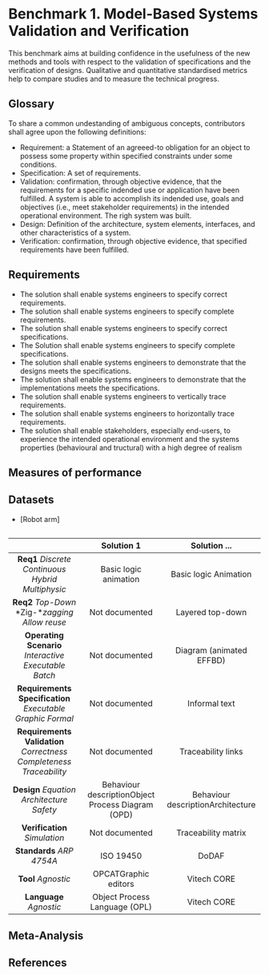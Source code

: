 # Benchmark 1. Model-Based Systems Validation and Verification

This benchmark aims at building confidence in the usefulness of the new methods and tools with respect to the validation of specifications and the verification of designs. Qualitative and quantitative standardised metrics help to compare studies and to measure the technical progress.

## Glossary

To share a common undestanding of ambiguous concepts, contributors shall agree upon the following definitions:
- Requirement: a Statement of an agreeed-to obligation for an object to possess some property within specified constraints under some conditions.
- Specification: A set of requirements.
- Validation: confirmation, through objective evidence, that the requirements for a specific indended use or application have been fulfilled. A system is able to accomplish its indended use, goals and objectives (i.e., meet stakeholder requirements) in the intended operational environment. The righ system was built.
- Design: Definition of the architecture, system elements, interfaces, and other characteristics of a system.
- Verification: confirmation, through objective evidence, that specified requirements have been fulfilled. 

## Requirements

- The solution shall enable systems engineers to specify correct requirements.
- The solution shall enable systems engineers to specify complete requirements.
- The solution shall enable systems engineers to specify correct specifications.
- The Solution shall enable systems engineers to specify complete specifications.
- The solution shall enable systems engineers to demonstrate that the designs meets the specifications.
- The solution shall enable systems engineers to demonstrate that the implementations meets the specifications.
- The solution shall enable systems engineers to vertically trace requirements.
- The solution shall enable systems engineers to horizontally trace requirements.
- The solution shall enable stakeholders, especially end-users, to experience the intended operational environment and the systems properties (behavioural and tructural) with a high degree of realism

## Measures of performance

## Datasets

- [Robot arm]

## 

|                                                              |                      **Solution 1**                      |            **Solution ...**             |  
| :----------------------------------------------------------: | :-----------------------------------------------: | :-------------------------------: | 
| **Req1** *Discrete* *Continuous* *Hybrid* *Multiphysic* |               Basic logic animation               |       Basic logic Animation       |          Not documented           |   Basic animated logic sequence   |    Not documented    |          Not documented           |        Requires extensions        | Discrete synch Discrete asynch Continuous Hybrid Multiphysic | Discrete synchDiscrete asynchContinuousHybrid Multiphysic |  Discrete synchDiscrete asynchContinuousHybrid Multiphysic   |
|    **Req2** *Top-Down* *Zig-**zagging* *Allow* *reuse*    |                  Not documented                   |         Layered top-down          |    Sequential  No zig-zagging     |     Sequential No zig-zagging     |      Sequential      |          Not documented           |  NoneSequential in some methods   |                          Sequential                          |                      Not documented                       | Top-downZig-zagging (Spec -> Design)Allow reuse at any level |
| **Operating** **Scenario** *Interactive* *Executable* *Batch* |                  Not documented                   |     Diagram (animated EFFBD)      |          Not documented           |             Wargaming             |   Diagram (static)   |         Diagram (static)          |         Diagram (static)          |                           Textual                            |                     Executable model                      | Interactive control panelExecutable modelList of executable scenarios |
| **Requirements** **Specification** *Executable* *Graphic* *Formal* |                  Not documented                   |           Informal text           |         Executable model          |           Informal text           |    Informal text     |           Informal text           |           Informal text           |                        Informal text                         |              Graphical modelExecutable model              | Graphical modelExecutable modelTextual statements when needed |
| **Requirements** **Validation** *Correctness* *Completeness* *Traceability* |                  Not documented                   |        Traceability links         |          Not documented           |   Basic animated logic sequence   | Traceability matrix  |          Not documented           |    Traceability links / matrix    |                      Requirements tree                       |                      Not documented                       | Formal validation Factual validation Dynamic traceabilityDerivation validation |
|        **Design**  *Equation* *Architecture* *Safety*        | Behaviour descriptionObject Process Diagram (OPD) | Behaviour descriptionArchitecture | Behaviour descriptionArchitecture | Behaviour descriptionArchitecture |    Not documented    | Behaviour descriptionArchitecture | Behaviour descriptionArchitecture |          Behaviour descriptionEquation Architecture          |                   EquationArchitecture                    |                 Equation ArchitectureSafety                  |
|                **Verification** *Simulation*                 |                  Not documented                   |        Traceability matrix        |          Not documented           |        Traceability links         | Traceability  matrix |        Traceability matrix        |    Traceability links / matrix    |             Traceability matrixParametric rules              |                       Co-simulation                       |                        Co-simulation                         |
|                 **Standards** *ARP* *4754A*                  |                     ISO 19450                     |               DoDAF               |          Not documented           |               DoDAF               |        DoDAF         |          Not documented           |          Not documented           |                        Not documented                        |                      Not documented                       |            ARP 4754A / ED 79AEIA 632ISO/IEC 15288            |
|                     **Tool** *Agnostic*                      |               OPCATGraphic editors                |            Vitech CORE            |          State Database           |            Vitech CORE            |    Not documented    |          Not documented           |         Various solutions         |                        Catia Systems                         |                  Agnostic3 valued logic                   |                           Agnostic                           |
|                   **Language** *Agnostic*                    |           Object Process Language (OPL)           |            Vitech CORE            |                SQL                |            Vitech CORE            |    Not documented    |          Not documented           |               SysML               |                        Catia Systems                         |                  Agnostic3 valued logic                   |                           Agnostic                           |


## Meta-Analysis

## References

